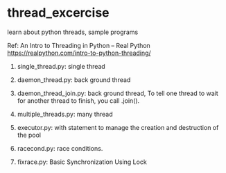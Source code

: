 # thread_excercise
learn about python threads, sample programs

Ref: An Intro to Threading in Python – Real Python https://realpython.com/intro-to-python-threading/

1. single_thread.py: single thread

2. daemon_thread.py: back ground thread

3. daemon_thread_join.py: back ground thread, To tell one thread to wait for another thread to finish, you call .join().

4. multiple_threads.py: many thread

5. executor.py: with statement to manage the creation and destruction of the pool

6. racecond.py: race conditions.

7. fixrace.py: Basic Synchronization Using Lock

